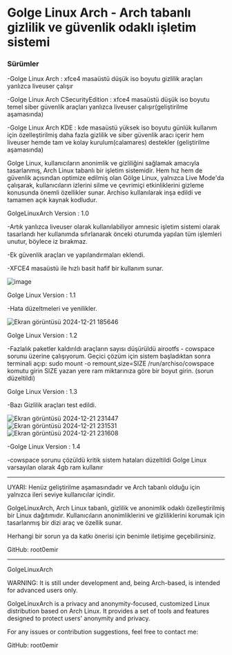 <h1>Golge Linux Arch - Arch tabanlı gizlilik ve güvenlik odaklı işletim sistemi</h1>

<h3>Sürümler</h3>

-Golge Linux Arch : xfce4 masaüstü düşük iso boyutu gizlilik araçları yanlızca liveuser çalışır

-Golge Linux Arch CSecurityEdition : xfce4 masaüstü düşük iso boyutu temel siber güvenlik araçları yanlızca liveuser çalışır(geliştirilme aşamasında) 

-Golge Linux Arch KDE : kde masaüstü yüksek iso boyutu günlük kullanım için özelleştirilmiş daha fazla gizlilik ve siber güvenlik aracı içerir hem liveuser hemde tam ve kolay kurulum(calamares) destekler (geliştirilme aşamasında)
 

Golge Linux, kullanıcıların anonimlik ve gizliliğini sağlamak amacıyla tasarlanmış, Arch Linux tabanlı bir 
işletim sistemidir. Hem hız hem de güvenlik açısından optimize edilmiş olan Gölge Linux, yalnızca Live 
Mode'da çalışarak, kullanıcıların izlerini silme ve çevrimiçi etkinliklerini gizleme konusunda önemli 
özellikler sunar. Archiso kullanılarak inşa edildi ve tamamen açık kaynak kodludur.

GolgeLinuxArch Version : 1.0

-Artık yanlızca liveuser olarak kullanılabiliyor amnesic işletim sistemi olarak tasarlandı her kullanımda sıfırlanarak önceki oturumda yapılan tüm işlemleri unutur, böylece iz bırakmaz.

-Ek güvenlik araçları ve yapılandırmaları eklendi.

-XFCE4 masaüstü ile hızlı basit hafif bir kullanım sunar.

![image](https://github.com/user-attachments/assets/20e07fcc-4e06-4470-9b23-00c2da84c71b)

Golge Linux Version : 1.1

-Hata düzeltmeleri ve yenilikler.

![Ekran görüntüsü 2024-12-21 185646](https://github.com/user-attachments/assets/707072e1-daa9-4473-b1ea-f42514a9808e)

Golge Linux Version : 1.2

-Fazlalık paketler kaldırıldı araçların sayısı düşürüldü airootfs - cowspace sorunu üzerine çalışıyorum. Geçici çözüm için sistem başladıktan sonra terminali açıp: sudo mount -o remount,size=SIZE /run/archiso/cowspace  komutu girin SIZE yazan yere ram miktarınıza göre 
bir boyut girin. (sorun düzeltildi)

Golge Linux Version : 1.3

-Bazı Gizlilik araçları test edildi.

![Ekran görüntüsü 2024-12-21 231447](https://github.com/user-attachments/assets/10bcccda-57cc-49d9-accd-3884d0ce3fcc)
![Ekran görüntüsü 2024-12-21 231531](https://github.com/user-attachments/assets/5f1a818d-0d08-418c-a8cf-1fe9908f0f9a)
![Ekran görüntüsü 2024-12-21 231608](https://github.com/user-attachments/assets/da13d8d0-8584-4adf-bda1-da5f3a1ce1e7)

-Golge Linux Version : 1.4 

-cowspace sorunu çözüldü kritik sistem hataları düzeltildi Golge Linux varsayılan olarak 4gb ram kullanır


---------------

UYARI:  Henüz geliştirilme aşamasındadır ve Arch tabanlı olduğu için yalnızca ileri seviye kullanıcılar içindir.

GolgeLinuxArch, Arch Linux tabanlı, gizlilik ve anonimlik odaklı özelleştirilmiş bir Linux dağıtımıdır. Kullanıcıların anonimliklerini ve gizliliklerini korumak için tasarlanmış bir dizi araç ve özellik sunar.

Herhangi bir sorun ya da katkı önerisi için benimle iletişime geçebilirsiniz.

GitHub: root0emir 


--------------------------------------------------------------------------------------------------------------------------------

GolgeLinuxArch

WARNING: It is still under development and, being Arch-based, is intended for advanced users only.

GolgeLinuxArch is a privacy and anonymity-focused, customized Linux distribution based on Arch Linux. It provides a set of tools and features designed to protect users' anonymity and privacy.

For any issues or contribution suggestions, feel free to contact me:

GitHub: root0emir
